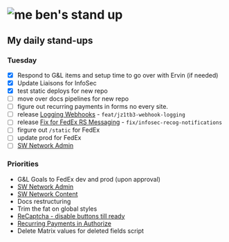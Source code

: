 # ![me](https://avatars2.githubusercontent.com/u/5232044?s=50&v=4) ben's stand up

## My daily stand-ups

### Tuesday

- [X] Respond to G&L items and setup time to go over with Ervin (if needed)
- [X] Update Liaisons for InfoSec
- [X] test static deploys for new repo
- [ ] move over docs pipelines for new repo
- [ ] figure out recurring payments in forms no every site.
- [ ] release [Logging Webhooks](https://app.clickup.com/t/jz1tb3) - `feat/jz1tb3-webhook-logging`
- [ ] release [Fix for FedEx RS Messaging](https://projects.madebyspeak.com/#/tasks/17976133) - `fix/infosec-recog-notifications`
- [ ] firgure out `/static` for FedEx
- [ ] update prod for FedEx
- [ ] [SW Network Admin](https://app.clickup.com/8537154/v/l/li/54890360?pr=12760709)

### Priorities 
    
- G&L Goals to FedEx dev and prod (upon approval)
- [SW Network Admin](https://app.clickup.com/8537154/v/l/li/54890360?pr=12760709)
- [SW Network Content](https://app.clickup.com/8537154/v/l/li/54892353?pr=12760709)
- Docs restructuring
- Trim the fat on global styles
- [ReCaptcha - disable buttons till ready](https://projects.madebyspeak.com/#/tasks/17598281)
- [Recurring Payments in Authorize](https://projects.madebyspeak.com/#/tasks/16411534)
- Delete Matrix values for deleted fields script

